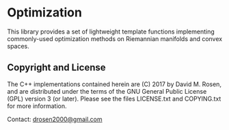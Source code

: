 # Optimization

This library provides a set of lightweight template functions implementing commonly-used optimization methods on Riemannian manifolds and convex spaces.


## Copyright and License

The C++ implementations contained herein are (C) 2017 by David M. Rosen, and are distributed under the terms of the GNU General Public License (GPL) version 3 (or later).  Please see the files LICENSE.txt and COPYING.txt for more information.

Contact: drosen2000@gmail.com
